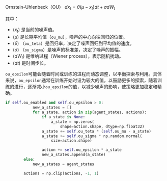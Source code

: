 Ornstein-Uhlenbeck（OU）
$dx_t = \theta (\mu - x_t) dt + \sigma dW_t$

其中：
- \($x_t$\) 是当前的噪声值。
- \($\mu$\) 是长期平均值（`ou_mu`），噪声的中心向往回归的位置。
- \($\theta$\) （`ou_teta`）是回归率，决定了噪声回归到平均值的速度。
- \($\sigma$\) （`ou_sigma`）是噪声的标准差，决定了噪声的振幅。
- \($dW_t$\) 是维纳过程（Wiener process），表示随机扰动。
- \($dt$\) 是时间步长。

`ou_epsilon`可能会随着时间或训练的进程而动态调整，以平衡探索与利用。具体来说，`ou_epsilon`通常在训练开始时设为较大的值，以鼓励更多的探索，随着训练的进行，逐渐减小`ou_epsilon`的值，以减少噪声的影响，使策略更加稳定和精确。

```python
if self.ou_enabled and self.ou_epsilon > 0:
            new_a_states = []
            for a_state, action in zip(agent_states, actions):
                if a_state is None:
                    a_state = np.zeros(
                        shape=action.shape, dtype=np.float32)
                a_state += self.ou_teta * (self.ou_mu - a_state)
                a_state += self.ou_sigma * np.random.normal(
                    size=action.shape)

                action += self.ou_epsilon * a_state
                new_a_states.append(a_state)
        else:
            new_a_states = agent_states

        actions = np.clip(actions, -1, 1)
```